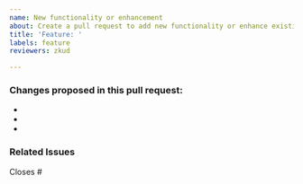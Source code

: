 ```yaml
---
name: New functionality or enhancement 
about: Create a pull request to add new functionality or enhance existing one 
title: 'Feature: '
labels: feature
reviewers: zkud

---
```


### Changes proposed in this pull request:
- 
-
-

### Related Issues
Closes #

